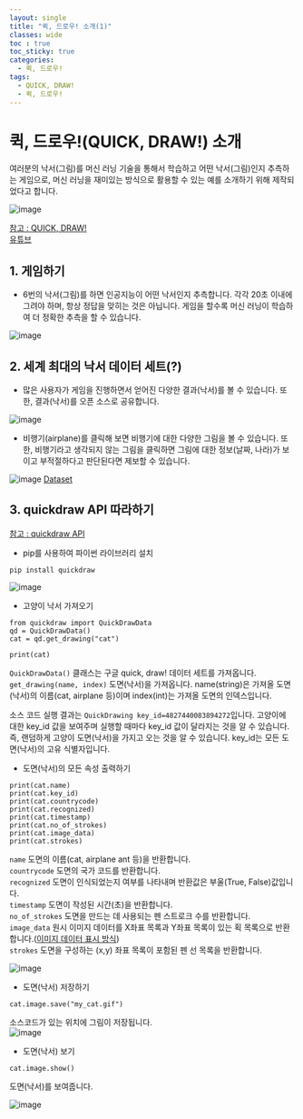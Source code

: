 ```yaml
---
layout: single
title: "퀵, 드로우! 소개(1)"
classes: wide
toc : true
toc_sticky: true
categories:
  - 퀵, 드로우!
tags:
  - QUICK, DRAW!
  - 퀵, 드로우!
---
```


# 퀵, 드로우!(QUICK, DRAW!) 소개  

여러분의 낙서(그림)를 머신 러닝 기술을 통해서 학습하고 어떤 낙서(그림)인지 추측하는 게임으로, 머신 러닝을 재미있는 방식으로 활용할 수 있는 예를 소개하기 위해 제작되었다고 합니다.  

![image](https://user-images.githubusercontent.com/47412229/194256670-bfe7cc4a-da88-4563-91a3-d53ad99336d8.png)  

[참고 : QUICK, DRAW!](https://quickdraw.withgoogle.com/)  
[유튜브](https://youtu.be/X8v1GWzZYJ4)


## 1. 게임하기  
+ 6번의 낙서(그림)를 하면 인공지능이 어떤 낙서인지 추측합니다. 각각 20초 이내에 그려야 하며, 항상 정답을 맞히는 것은 아닙니다. 게임을 할수록 머신 러닝이 학습하여 더 정확한 추측을 할 수 있습니다.   

![image](https://user-images.githubusercontent.com/47412229/194258488-aa5243f7-d1f7-4547-b984-41d449aba95b.png)
 
    
## 2. 세계 최대의 낙서 데이터 세트(?)  
+ 많은 사용자가 게임을 진행하면서 얻어진 다양한 결과(낙서)를 볼 수 있습니다. 또한, 결과(낙서)를 오픈 소스로 공유합니다.  
 
![image](https://user-images.githubusercontent.com/47412229/194261226-d1c6f930-97cf-4522-8899-014b0c3a357a.png)
<br>  
    
+ 비행기(airplane)를 클릭해 보면 비행기에 대한 다양한 그림을 볼 수 있습니다. 또한, 비행기라고 생각되지 않는 그림을 클릭하면 그림에 대한 정보(날짜, 나라)가 보이고 부적절하다고 판단된다면 제보할 수 있습니다.   

![image](https://user-images.githubusercontent.com/47412229/194263135-d4704c56-8ca3-40bb-8f02-1e45aecfb0b4.png)
[Dataset](https://github.com/googlecreativelab/quickdraw-dataset)  
  
  
## 3. quickdraw API 따라하기  
[참고 : quickdraw API](https://quickdraw.readthedocs.io/en/latest/)

+ pip를 사용하여 파이썬 라이브러리 설치  

```
pip install quickdraw
```
![image](https://user-images.githubusercontent.com/47412229/194273702-96973813-deda-4fbe-8f67-b842fca9b89e.png)
    
+ 고양이 낙서 가져오기  

```
from quickdraw import QuickDrawData
qd = QuickDrawData()
cat = qd.get_drawing("cat")

print(cat)
```  
`QuickDrawData()` 클래스는 구글 quick, draw! 데이터 세트를 가져옵니다.    
`get_drawing(name, index)` 도면(낙서)을 가져옵니다. name(string)은 가져올 도면(낙서)의 이름(cat, airplane 등)이며 index(int)는 가져올 도면의 인덱스입니다.  

소스 코드 실행 결과는 `QuickDrawing key_id=4827440083894272`입니다. 고양이에 대한 key_id 값을 보여주며 실행할 때마다 key_id 값이 달라지는 것을 알 수 있습니다. 즉, 랜덤하게 고양이 도면(낙서)을 가지고 오는 것을 알 수 있습니다. key_id는 모든 도면(낙서)의 고유 식별자입니다.   

+ 도면(낙서)의 모든 속성 출력하기  

```
print(cat.name)
print(cat.key_id)
print(cat.countrycode)
print(cat.recognized)
print(cat.timestamp)
print(cat.no_of_strokes)
print(cat.image_data)
print(cat.strokes)
```

`name` 도면의 이름(cat, airplane ant 등)을 반환합니다.    
`countrycode` 도면의 국가 코드를 반환합니다.  
`recognized` 도면이 인식되었는지 여부를 나타내며 반환값은 부울(True, False)값입니다.  
`timestamp` 도면이 작성된 시간(초)을 반환합니다.  
`no_of_strokes` 도면을 만드는 데 사용되는 펜 스트로크 수를 반환합니다.  
`image_data` 원시 이미지 데이터를 X좌표 목록과 Y좌표 목록이 있는 획 목록으로 반환합니다.([이미지 데이터 표시 방식](https://github.com/googlecreativelab/quickdraw-dataset#simplified-drawing-files-ndjson))       
`strokes` 도면을 구성하는 (x,y) 좌표 목록이 포함된 펜 선 목록을 반환합니다.    

![image](https://user-images.githubusercontent.com/47412229/194285826-96470262-0220-441d-913d-35c3f26b2496.png)
  
  
+ 도면(낙서) 저장하기  

```
cat.image.save("my_cat.gif")
```

소스코드가 있는 위치에 그림이 저장됩니다.  
![image](https://user-images.githubusercontent.com/47412229/194287774-3a4091e3-3225-4b0d-acba-dd6a082ec860.png)

+ 도면(낙서) 보기  

```
cat.image.show()
```

도면(낙서)를 보여줍니다.   

![image](https://user-images.githubusercontent.com/47412229/194289715-4070eed6-ac4e-4412-8186-9a340d5abf28.png)




